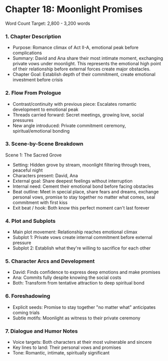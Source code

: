 # Chapter 18: Moonlight Promises

Word Count Target: 2,800 - 3,200 words

### 1. Chapter Description
- Purpose: Romance climax of Act II-A, emotional peak before complications
- Summary: David and Ana share their most intimate moment, exchanging private vows under moonlight. This represents the emotional high point of their relationship before external forces create major obstacles.
- Chapter Goal: Establish depth of their commitment, create emotional investment before crisis

### 2. Flow From Prologue
- Contrast/continuity with previous piece: Escalates romantic development to emotional peak
- Threads carried forward: Secret meetings, growing love, social pressures
- New angle introduced: Private commitment ceremony, spiritual/emotional bonding

### 3. Scene-by-Scene Breakdown

Scene 1: The Sacred Grove
- Setting: Hidden grove by stream, moonlight filtering through trees, peaceful night
- Characters present: David, Ana
- External goal: Share deepest feelings without interruption
- Internal need: Cement their emotional bond before facing obstacles
- Beat outline: Meet in special place, share fears and dreams, exchange personal vows, promise to stay together no matter what comes, seal commitment with first kiss
- Exit beat / hook: Both know this perfect moment can't last forever

### 4. Plot and Subplots
- Main plot movement: Relationship reaches emotional climax
- Subplot 1: Private vows create internal commitment before external pressure
- Subplot 2: Establish what they're willing to sacrifice for each other

### 5. Character Arcs and Development
- David: Finds confidence to express deep emotions and make promises
- Ana: Commits fully despite knowing the social costs
- Both: Transform from tentative attraction to deep spiritual bond

### 6. Foreshadowing
- Explicit seeds: Promise to stay together "no matter what" anticipates coming trials
- Subtle motifs: Moonlight as witness to their private ceremony

### 7. Dialogue and Humor Notes
- Voice targets: Both characters at their most vulnerable and sincere
- Key lines to land: Their personal vows and promises
- Tone: Romantic, intimate, spiritually significant